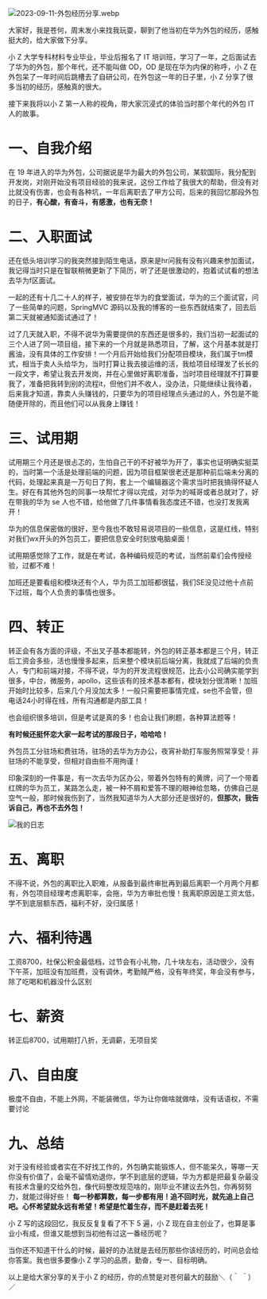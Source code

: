 ![2023-09-11-外包经历分享.webp](https://cdn.nlark.com/yuque/0/2023/webp/29495295/1694397204645-1a6f5f0f-cd23-4251-b84c-8973923bec11.webp#averageHue=%23958668&clientId=ud06eb715-2929-4&from=ui&id=u2e36c122&originHeight=383&originWidth=900&originalType=binary&ratio=2&rotation=0&showTitle=false&size=257648&status=done&style=none&taskId=uf4926be3-823a-402f-a544-f966ceec226&title=)

大家好，我是苍何，周末发小来找我玩耍，聊到了他当初在华为外包的经历，感触挺大的，给大家做下分享。

小 Z 大学专科材料专业毕业，毕业后报名了 IT 培训班，学习了一年，之后面试去了华为的外包，那个年代，还不能叫做 OD，OD 是现在华为内保的称呼，小 Z 在外包呆了一年时间后跳槽去了自研公司，在外包这一年的日子里，小 Z 分享了很多当初的经历，感触真的很大。

接下来我将以小 Z 第一人称的视角，带大家沉浸式的体验当时那个年代的外包 IT 人的故事。
# 一、自我介绍
在 19 年进入的华为外包，公司据说是华为最大的外包公司，某软国际，我分配到开发岗，对刚开始没有项目经验的我来说，这份工作给了我很大的帮助，但没有对比就没有伤害，也会有各种坑，一年后离职去了甲方公司，后来的我回忆那段外包的日子，**有心酸，有奋斗，有感激，也有无奈！**
# 二、入职面试
还在低头培训学习的我突然接到陌生电话，原来是hr问我有没有兴趣来参加面试，我记得当时只是在智联稍微更新了下简历，听了还是很激动的，抱着试试看的想法去华为f区面试。

一起的还有十几二十人的样子，被安排在华为的食堂面试，华为的三个面试官，问了一些简单的问题，SpringMVC 源码以及我的博客的一些东西就结束了，回去后第二天就被通知面试通过了！

过了几天就入职，不得不说华为需要提供的东西还是很多的，我们当初一起面试的三个人进了同一项目组，接下来的一个月就是熟悉项目，了解，这个月基本就是打酱油，没有具体的工作安排！一个月后开始给我们分配项目模块，我们属于tm模式，相当于卖人头给华为，当时打算让我去接运维的活，我给项目经理发了长长的一段文字，希望让我去开发岗，并在心里做好离职准备，当时项目经理就不打算要我了，准备把我转到别的流程it，但他们并不收人，没办法，只能继续让我待着，后来我才知道，靠卖人头赚钱的，只要华为的项目经理点头通过的人，外包是不能随便开除的，而且他们可以从我身上赚钱！

# 三、试用期
试用期三个月还是很忐忑的，生怕自己干的不好被华为开了，事实也证明确实挺菜的，当时第一个活是处理前端的问题，因为项目框架很老还是那种前后端未分离的代码，处理起来真是一万句日了狗，套上一个编辑器这个需求当时把我搞得怀疑人生。好在有其他外包的同事一块帮忙才得以完成，对华为的喊哥或者总就对了，好在带我的华为 se 人也不错，给他做了几件事情看我态度还不错，也没打发我离开！

华为的信息保密做的很好，至今我也不敢轻易说项目的一些信息，这是红线，特别对我们wx开头的外包员工，要把信息安全时刻放电脑桌面！

试用期感觉除了工作，就是在考试，各种编码规范的考试，当然前辈们会传授经验，过都不难！

加班还是要看组和模块还有个人，华为员工加班都很猛，我们SE没见过他十点前下过班，每个人负责的事情也很多。

# 四、转正
转正会有各方面的评级，不出叉子基本都能转，外包的转正基本都是三个月，转正后工资会多些，活也慢慢多起来，后来整个模块前后端分离，我就成了后端的负责人，专门和前端对接，不得不说，华为的开发流程很规范，比去小公司确实能学到很多，中台，微服务，apollo，这些该有的技术基本都有，模块划分很清晰！加班开始时比较多，后来几个月没加太多！一般只需要把事情完成，se也不会管，但电话24小时得在线，所有沟通都是内部工具！

也会组织很多培训，但是考试是真的多！也会让我们刷题，各种算法题等！

**有时候还挺怀恋大家一起考试的那段日子，哈哈哈！**

外包员工分驻场和费驻场，驻场的去华为方办公，夜宵补助打车服务照常享受！非驻场的不能享受，但相对自由些不用拘谨！

印象深刻的一件事是，有一次去华为区办公，带着外包特有的黄牌，问了一个带着红牌的华为员工，某路怎么走，被一种不屑和爱答不理的眼神给忽略，仿佛自己是空气一般，那时候我伤到了，当然我知道华为人大部分还是很好的，**但那次，我告诉自己，再也不去外包！**


![我的日志](https://cdn.nlark.com/yuque/0/2023/jpeg/29495295/1694395783709-e90f725e-c7e1-4cbe-87ed-5d7761039133.jpeg#averageHue=%23edecec&clientId=ud06eb715-2929-4&from=paste&height=639&id=u70089ccb&originHeight=1278&originWidth=1080&originalType=binary&ratio=2&rotation=0&showTitle=true&size=131592&status=done&style=none&taskId=u9206487c-042f-41ee-82b4-457d73026df&title=%E6%88%91%E7%9A%84%E6%97%A5%E5%BF%97&width=540 "我的日志")

# 五、离职
不得不说，外包的离职比入职难，从报备到最终审批再到最后离职一个月两个月都有，外包项目经理考虑离职率，会拖，华为方审批也慢！我离职原因是工资太低，学不到底层额东西，福利不好，没归属感！

# 六、福利待遇
工资8700，社保公积金最低档，过节会有小礼物，几十块左右，活动很少，没有下午茶，加班没有加班费，没有调休，考勤賊严格，没有年终奖，年会没有参与，除了吃喝和机器没什么区别

# 七、薪资
转正后8700，试用期打八折，无调薪，无项目奖

# 八、自由度
极度不自由，不能上外网，不能装微信，华为让你做啥就做啥，没有话语权，不需要讨论

# 九、总结
对于没有经验或者实在不好找工作的，外包确实能锻炼人，但不能呆久，等哪一天你没有价值了，会毫不留情劝退你，学不到底层的逻辑，华为方都是把最复杂最没有技术含量的交给外包，像代码整改规范啥的，刚毕业不建议去外包，你再努努力，就能过得好些！
**每一秒都算数，每一步都有用！追不回时光，就先追上自己吧。心怀希望就永远有希望！希望是忙着生存，而不是赶着去死！**

小 Z 写的这段回忆，我反反复复看了不下 5 遍，小 Z 现在自主创业了，也算是事业小有成，但谁又能想到当初他有过这一番经历呢？

当你还不知道干什么的时候，最好的办法就是去经历那些你该经历的，时间总会给你答案。我也很多要像小 Z 学习的品质，勤奋，专一、目标明确。

以上是给大家分享的关于小 Z 的经历，你的点赞是对苍何最大的鼓励＼（＾ ＾）／

